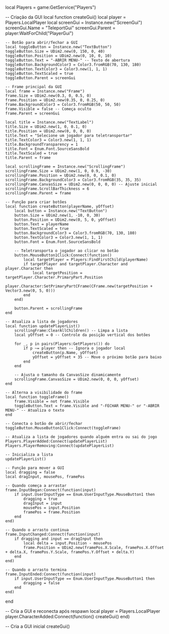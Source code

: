 local Players = game:GetService("Players")

-- Criação da GUI
local function createGui()
    local player = Players.LocalPlayer
    local screenGui = Instance.new("ScreenGui")
    screenGui.Name = "TeleportGui"
    screenGui.Parent = player:WaitForChild("PlayerGui")

    -- Botão para abrir/fechar a GUI
    local toggleButton = Instance.new("TextButton")
    toggleButton.Size = UDim2.new(0, 150, 0, 40)
    toggleButton.Position = UDim2.new(0, 10, 0, 10)
    toggleButton.Text = "-ABRIR MENU-" -- Texto de abertura
    toggleButton.BackgroundColor3 = Color3.fromRGB(70, 130, 180)
    toggleButton.TextColor3 = Color3.new(1, 1, 1)
    toggleButton.TextScaled = true
    toggleButton.Parent = screenGui

    -- Frame principal da GUI
    local frame = Instance.new("Frame")
    frame.Size = UDim2.new(0.3, 0, 0.5, 0)
    frame.Position = UDim2.new(0.35, 0, 0.25, 0)
    frame.BackgroundColor3 = Color3.fromRGB(50, 50, 50)
    frame.Visible = false -- Começa oculto
    frame.Parent = screenGui

    local title = Instance.new("TextLabel")
    title.Size = UDim2.new(1, 0, 0.1, 0)
    title.Position = UDim2.new(0, 0, 0, 0)
    title.Text = "Selecione um jogador para teletransportar"
    title.TextColor3 = Color3.new(1, 1, 1)
    title.BackgroundTransparency = 1
    title.Font = Enum.Font.SourceSansBold
    title.TextScaled = true
    title.Parent = frame

    local scrollingFrame = Instance.new("ScrollingFrame")
    scrollingFrame.Size = UDim2.new(1, 0, 0.9, -30)
    scrollingFrame.Position = UDim2.new(0, 0, 0.1, 0)
    scrollingFrame.BackgroundColor3 = Color3.fromRGB(35, 35, 35)
    scrollingFrame.CanvasSize = UDim2.new(0, 0, 0, 0) -- Ajuste inicial
    scrollingFrame.ScrollBarThickness = 6
    scrollingFrame.Parent = frame

    -- Função para criar botões
    local function createButton(playerName, yOffset)
        local button = Instance.new("TextButton")
        button.Size = UDim2.new(1, -10, 0, 30)
        button.Position = UDim2.new(0, 5, 0, yOffset)
        button.Text = playerName
        button.TextScaled = true
        button.BackgroundColor3 = Color3.fromRGB(70, 130, 180)
        button.TextColor3 = Color3.new(1, 1, 1)
        button.Font = Enum.Font.SourceSansBold

        -- Teletransporta o jogador ao clicar no botão
        button.MouseButton1Click:Connect(function()
            local targetPlayer = Players:FindFirstChild(playerName)
            if targetPlayer and targetPlayer.Character and player.Character then
                local targetPosition = targetPlayer.Character.PrimaryPart.Position
                player.Character:SetPrimaryPartCFrame(CFrame.new(targetPosition + Vector3.new(0, 5, 0)))
            end
        end)

        button.Parent = scrollingFrame
    end

    -- Atualiza a lista de jogadores
    local function updatePlayerList()
        scrollingFrame:ClearAllChildren() -- Limpa a lista
        local yOffset = 0 -- Controle da posição vertical dos botões

        for _, p in pairs(Players:GetPlayers()) do
            if p ~= player then -- Ignora o jogador local
                createButton(p.Name, yOffset)
                yOffset = yOffset + 35 -- Move o próximo botão para baixo
            end
        end

        -- Ajusta o tamanho da CanvasSize dinamicamente
        scrollingFrame.CanvasSize = UDim2.new(0, 0, 0, yOffset)
    end

    -- Alterna a visibilidade do frame
    local function toggleFrame()
        frame.Visible = not frame.Visible
        toggleButton.Text = frame.Visible and "-FECHAR MENU-" or "-ABRIR MENU-" -- Atualiza o texto
    end

    -- Conecta o botão de abrir/fechar
    toggleButton.MouseButton1Click:Connect(toggleFrame)

    -- Atualiza a lista de jogadores quando alguém entra ou sai do jogo
    Players.PlayerAdded:Connect(updatePlayerList)
    Players.PlayerRemoving:Connect(updatePlayerList)

    -- Inicializa a lista
    updatePlayerList()

    -- Função para mover a GUI
    local dragging = false
    local dragInput, mousePos, framePos

    -- Quando começa a arrastar
    frame.InputBegan:Connect(function(input)
        if input.UserInputType == Enum.UserInputType.MouseButton1 then
            dragging = true
            dragInput = input
            mousePos = input.Position
            framePos = frame.Position
        end
    end)

    -- Quando o arrasto continua
    frame.InputChanged:Connect(function(input)
        if dragging and input == dragInput then
            local delta = input.Position - mousePos
            frame.Position = UDim2.new(framePos.X.Scale, framePos.X.Offset + delta.X, framePos.Y.Scale, framePos.Y.Offset + delta.Y)
        end
    end)

    -- Quando o arrasto termina
    frame.InputEnded:Connect(function(input)
        if input.UserInputType == Enum.UserInputType.MouseButton1 then
            dragging = false
        end
    end)
end

-- Cria a GUI e reconecta após respawn
local player = Players.LocalPlayer
player.CharacterAdded:Connect(function()
    createGui()
end)

-- Cria a GUI inicial
createGui()

